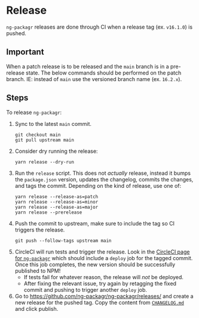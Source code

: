 # Release

`ng-packagr` releases are done through CI when a release tag (ex. `v16.1.0`) is
pushed.

## Important
When a patch release is to be released and the `main` branch is in a pre-release state. The below commands should be performed on the patch branch.
IE: instead of `main` use the versioned branch name (ex. `16.2.x`).

## Steps
To release `ng-packagr`:

1.  Sync to the latest `main` commit.
    ```shell
    git checkout main
    git pull upstream main
    ```
2.  Consider dry running the release:
    ```shell
    yarn release --dry-run
    ```
3.  Run the `release` script. This does not _actually_ release, instead it bumps
    the `package.json` version, updates the changelog, commits the changes, and
    tags the commit. Depending on the kind of release, use one of:
    ```shell
    yarn release --release-as=patch
    yarn release --release-as=minor
    yarn release --release-as=major
    yarn release --prerelease
    ```
4.  Push the commit to upstream, make sure to include the tag so CI triggers the
    release.
    ```shell
    git push --follow-tags upstream main
    ```
5.  CircleCI will run tests and trigger the release. Look in the
    [CircleCI page for `ng-packagr`](https://app.circleci.com/pipelines/github/ng-packagr/ng-packagr)
    which should include a `deploy` job for the tagged commit. Once this job
    completes, the new version should be successfully published to NPM!
    *   If tests fail for whatever reason, the release will _not_ be deployed.
    *   After fixing the relevant issue, try again by retagging the fixed commit
        and pushing to trigger another `deploy` job.
6.  Go to https://github.com/ng-packagr/ng-packagr/releases/ and create a new
    release for the pushed tag. Copy the content from
    [`CHANGELOG.md`](/CHANGELOG.md) and click publish.
